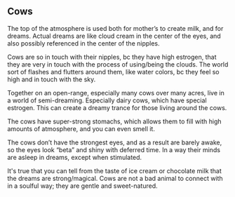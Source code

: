 ## Cows

The top of the atmosphere is used both for mother’s to create milk, and for dreams. Actual dreams are like cloud cream in the center of the eyes, and also possibly referenced in the center of the nipples.

Cows are so in touch with their nipples, bc they have high estrogen, that they are very in touch with the process of using/being the clouds. The world sort of flashes and flutters around them, like water colors, bc they feel so high and in touch with the sky.

Together on an open-range, especially many cows over many acres, live in a world of semi-dreaming. Especially dairy cows, which have special estrogen. This can create a dreamy trance for those living around the cows.

The cows have super-strong stomachs, which allows them to fill with high amounts of atmosphere, and you can even smell it.

The cows don’t have the strongest eyes, and as a result are barely awake, so the eyes look “beta” and shiny with deferred time. In a way their minds are asleep in dreams, except when stimulated.

It's true that you can tell from the taste of ice cream or chocolate milk that the dreams are strong/magical. Cows are not a bad animal to connect with in a soulful way; they are gentle and sweet-natured.